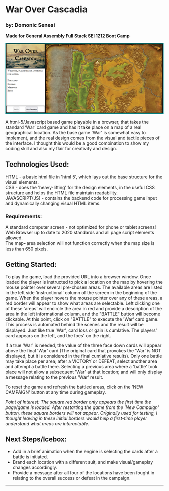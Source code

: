 # War Over Cascadia

### by: Domonic Senesi

**Made for General Assembly Full Stack SEI 1212 Boot Camp**

![Screenshot](https://github.com/D-Sen/proj1-woc/blob/main/images/screenshot.png)

A html-5/Javascript based game playable in a browser, that takes the standard ‘War’ card game and has it take place on a map of a real geographical location. As the base game 'War' is somewhat easy to implement, and the real design comes from the visual and tactile pieces of the interface. I thought this would be a good combination to show my coding skill and also my flair for creativity and design.



## Technologies Used:
HTML - a basic html file in 'html 5', which lays out the base structure for the visual elements. <br />
CSS - does the 'heavy-lifting' for the design elements, in the useful CSS structure and helps the HTML file maintain readability. <br />
JAVASCRIPT(JS) - contains the backend code for processing game input and dynamically changing visual HTML items. <br />

### Requirements: 
A standard computer screen - not optimized for phone or tablet screens! <br />
Web Browser up to date to 2020 standards and all page script elements allowed. <br />
The map~area selection will not function correctly when the map size is less than 650 pixels.

## Getting Started:

To play the game, load the provided URL into a browser window. Once loaded the player is instructed to pick a location on the map by hovering the mouse pointer over  several pre-chosen areas. The available areas are listed in the left side 'instructional' column of the screen in the beginning of the game. When the player hovers the mouse pointer over any of these areas, a red border will appear to show what areas are selectable. Left clicking one of these 'areas' will encircle the area in red and provide a description of the area in the left informational column, and the "BATTLE" button will become clickable. At this point, click on "BATTLE" to execute the 'War' card game. This process is automated behind the scenes and the result will be displayed. Just like true 'War', card loss or gain is cumlative. The players' card appears on the left, and the foes' on the right.

If a true 'War' is needed, the value of the three face down cards will appear above the final 'War' card (The original card that provokes the 'War' is NOT displayed, but it is considered in the final cumlative results). Only one battle may take place per area; after a VICTORY or DEFEAT, select another area and attempt a battle there. Selecting a previous area where a 'battle' took place will not allow a subsequent 'War' at that location; and will only display a message relating to the previous 'War' result.

To reset the game and refresh the battled areas, click on the 'NEW CAMPAIGN' button at any time during gameplay.
 
_Point of Interest: The square red border only appears the first time the page/game is loaded. After restarting the game from the 'New Campaign' button, these square borders will not appear. Originally used for testing, I thought leaving in these initial borders would help a first-time player understand what areas are interactable._


## Next Steps/Icebox:
* Add in a brief animation when the engine is selecting the cards after a battle is initiated.
* Brand each location with a different suit, and make visual/gameplay changes accordingly.
* Provide a message after all four of the locations have been fought in relating to the overall success or defeat in the campaign.

***

